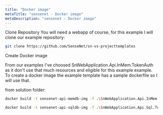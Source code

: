 ```yaml
---
title: "Docker image"
metaTitle: "sensenet - Docker image"
metaDescription: "sensenet - Docker image"
---
```


Clone Repository
You will need a webapp of course, for this example I will clone our example repository:

```bash
git clone https://github.com/SenseNet/sn-vs-projecttemplates
```

Create Docker image

From our examples I've choosed SnWebApplication.Api.InMem.TokenAuth as it don't use that much resources and eligible for this example example. To create a docker image the example template has a sample dockerfile so I will use that.

from solution folder:
```bash
docker build -t sensenet-api-memdb-img -f .\SnWebApplication.Api.InMem.TokenAuth\Dockerfile .
```

```bash
docker build -t sensenet-api-sqldb-img -f .\SnWebApplication.Api.Sql.TokenAuth\Dockerfile .
```
